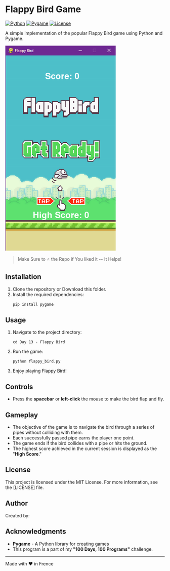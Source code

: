 # Flappy Bird Game

[![Python](https://img.shields.io/badge/Python-3.x-blue.svg?style=flat-square)](https://www.python.org)
[![Pygame](https://img.shields.io/badge/Pygame-1.9.6-red.svg?style=flat-square)](https://www.pygame.org)
[![License](https://img.shields.io/badge/License-MIT-green.svg?style=flat-square)](LICENSE)

A simple implementation of the popular Flappy Bird game using Python and Pygame.

![Flappy Bird](./screenshots/flappy_bird.png)

> Make Sure to ⭐ the Repo if You liked it -- It Helps!

## Installation

1. Clone the repository or Download this folder.
2. Install the required dependencies:
    ```bash
    pip install pygame
    ```

## Usage

1. Navigate to the project directory:

    ```shell
    cd Day 13 - Flappy Bird
    ```

2. Run the game:

    ```shell
    python flappy_bird.py
    ```

3. Enjoy playing Flappy Bird!

## Controls

- Press the **spacebar** or **left-click** the mouse to make the bird flap and fly.

## Gameplay

- The objective of the game is to navigate the bird through a series of pipes without colliding with them.
- Each successfully passed pipe earns the player one point.
- The game ends if the bird collides with a pipe or hits the ground.
- The highest score achieved in the current session is displayed as the "**High Score**."

## License

This project is licensed under the MIT License. For more information, see the [LICENSE] file.

## Author

Created by: 

## Acknowledgments

- **Pygame** - A Python library for creating games
- This program is a part of my **"100 Days, 100 Programs"** challenge.

---

Made with ❤️ in Frence
